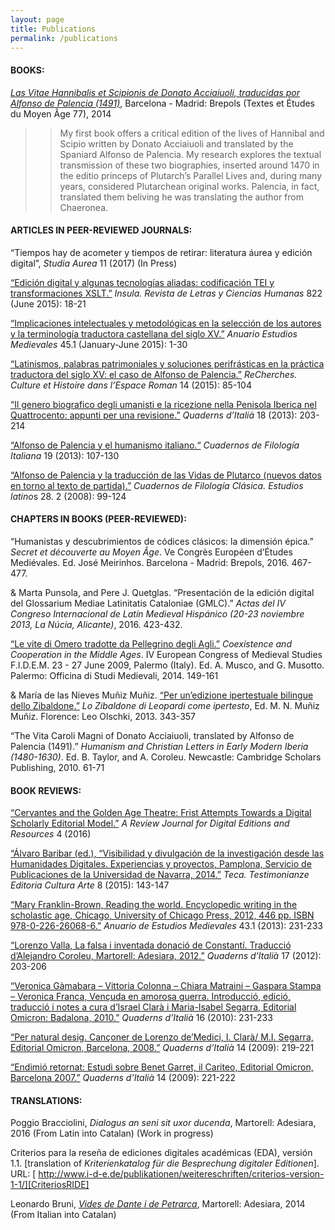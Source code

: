 ```yaml
---
layout: page
title: Publications
permalink: /publications
---
```


#### BOOKS:

[*Las Vitae Hannibalis et Scipionis de Donato Acciaiuoli, traducidas por Alfonso de Palencia (1491)*][VHS], Barcelona - Madrid: Brepols (Textes et Études du Moyen Âge 77), 2014

>> My first book offers a critical edition of the lives of Hannibal and Scipio written by Donato Acciaiuoli and translated by the Spaniard Alfonso de Palencia. My research explores the textual transmission of these two biographies, inserted around 1470 in the editio princeps of Plutarch’s Parallel Lives and, during many years, considered Plutarchean original works. Palencia, in fact, translated them beliving he was translating the author from Chaeronea. 

#### ARTICLES IN PEER-REVIEWED JOURNALS:

“Tiempos hay de acometer y tiempos de retirar: literatura áurea y edición digital”, *Studia Aurea* 11 (2017) (In Press)

 [“Edición digital y algunas tecnologías aliadas: codificación TEI y transformaciones XSLT.”][Insula] *Insula. Revista de Letras y Ciencias Humanas* 822 (June 2015): 18-21

[“Implicaciones intelectuales y metodológicas en la selección de los autores y la terminología traductora castellana del siglo XV.”][AEM] *Anuario Estudios Medievales* 45.1 (January-June 2015): 1-30

[“Latinismos, palabras patrimoniales y soluciones perifrásticas en la práctica traductora del siglo XV: el caso de Alfonso de Palencia.”][Recherches] *ReCherches. Culture et Histoire dans l’Espace Roman* 14 (2015): 85-104

[“Il genero biografico degli umanisti e la ricezione nella Penisola Iberica nel Quattrocento: appunti per una revisione.”][Quaderns] *Quaderns d’Italià* 18 (2013): 203-214

[“Alfonso de Palencia y el humanismo italiano.“][CFI] *Cuadernos de Filología Italiana* 19 (2013): 107-130

[“Alfonso de Palencia y la traducción de las Vidas de Plutarco (nuevos datos en torno al texto de partida).”][CFC] *Cuadernos de Filología Clásica. Estudios latino*s 28. 2 (2008): 99-124
	
#### CHAPTERS IN BOOKS (PEER-REVIEWED):

“Humanistas y descubrimientos de códices clásicos: la dimensión épica.” *Secret et découverte au Moyen Âge*. Ve Congrès Européen d’Études Mediévales. Ed. José Meirinhos. Barcelona - Madrid: Brepols, 2016. 467-477.

& Marta Punsola, and Pere J. Quetglas. “Presentación de la edición digital del Glossarium Mediae Latinitatis Cataloniae (GMLC).” *Actas del IV Congreso Internacional de Latín Medieval Hispánico (20-23 noviembre 2013, La Núcia, Alicante)*, 2016. 423-432.

[“Le vite di Omero tradotte da Pellegrino degli Agli.”][Vite Omero] *Coexistence and Cooperation in the Middle Ages*. IV European Congress of Medieval Studies F.I.D.E.M. 23 - 27 June 2009, Palermo (Italy). Ed. A. Musco, and G. Musotto. Palermo: Officina di Studi Medievali, 2014. 149-161

& María de las Nieves Muñiz Muñiz. [“Per un’edizione ipertestuale bilingue dello Zibaldone.”][Zibaldone] *Lo Zibaldone di Leopardi come ipertesto*, Ed. M. N. Muñiz Muñiz. Florence: Leo Olschki, 2013. 343-357

“The Vita Caroli Magni of Donato Acciaiuoli, translated by Alfonso de Palencia (1491).” *Humanism and Christian Letters in Early Modern Iberia (1480-1630)*. Ed. B. Taylor, and A. Coroleu. Newcastle: Cambridge Scholars Publishing, 2010. 61-71

#### BOOK REVIEWS:

[“Cervantes and the Golden Age Theatre: Frist Attempts Towards a Digital Scholarly Editorial Model.”][RIDE] *A Review Journal for Digital Editions and Resources* 4 (2016) 

[“Álvaro Baribar (ed.), “Visibilidad y divulgación de la investigación desde las Humanidades Digitales. Experiencias y proyectos, Pamplona, Servicio de Publicaciones de la Universidad de Navarra, 2014.”][TECA] *Teca. Testimonianze Editoria Cultura Arte* 8 (2015): 143-147

[“Mary Franklin-Brown, Reading the world. Encyclopedic writing in the scholastic age, Chicago, University of Chicago Press, 2012, 446 pp. ISBN 978-0-226-26068-6.”][Review AEM] *Anuario de Estudios Medievales* 43.1 (2013): 231-233

[“Lorenzo Valla, La falsa i inventada donació de Constantí. Traducció d’Alejandro Coroleu, Martorell: Adesiara, 2012.”][Review Valla] *Quaderns d’Italià* 17 (2012): 203-206

[“Veronica Gàmabara – Vittoria Colonna – Chiara Matraini – Gaspara Stampa – Veronica Franca, Vençuda en amorosa guerra. Introducció, edició, traducció i notes a cura d’Israel Clarà i Maria-Isabel Segarra, Editorial Omicron: Badalona, 2010.”][Review Poetesse] *Quaderns d’Italià* 16 (2010): 231-233

[“Per natural desig. Cançoner de Lorenzo de’Medici, I. Clarà/ M.I. Segarra, Editorial Omicron, Barcelona, 2008.”][Review Medici] *Quaderns d’Italià* 14 (2009): 219-221

[“Endimió retornat: Estudi sobre Benet Garret, il Cariteo, Editorial Omicron, Barcelona 2007.”][Review Endimio] *Quaderns d’Italià* 14 (2009): 221-222


#### TRANSLATIONS:

Poggio Bracciolini, *Dialogus an seni sit uxor ducenda*, Martorell: Adesiara, 2016 (From Latin into Catalan) (Work in progress)

Criterios para la reseña de ediciones digitales académicas (EDA), versión 1.1. [translation of *Kriterienkatalog für die Besprechung digitaler Editionen*]. URL: [ http://www.i-d-e.de/publikationen/weitereschriften/criterios-version-1-1/][CriteriosRIDE]

Leonardo Bruni, [*Vides de Dante i de Petrarca*][Traduccio Bruni], Martorell: Adesiara, 2014 (From Italian into Catalan)


[VHS]: http://www.brepols.net/Pages/ShowProduct.aspx?prod_id=IS-9782503556062-1
[Insula]: http://academiccommons.columbia.edu/catalog/ac%3A189047
[AEM]: http://academiccommons.columbia.edu/catalog/ac%3A189050
[Recherches]: http://academiccommons.columbia.edu/catalog/ac%3A189044 
[Quaderns]: http://www.raco.cat/index.php/QuadernsItalia/article/view/285161
[CFI]: http://revistas.ucm.es/index.php/CFIT/article/view/41296
[CFC]: http://revistas.ucm.es/fll/11319062/articulos/CFCL0808220099A.PDF
[Vite Omero]: https://academiccommons.columbia.edu/catalog/ac:189086
[Zibaldone]: https://www.academia.edu/4057483/Per_unedizione_ipertestuale_bilingue_dello_Zibaldone._Tra_filologia_e_informatica
[RIDE]: http://ride.i-d-e.de/issues/issue-4/entretenida/
[CriteriosRIDE]: http://www.i-d-e.de/publikationen/weitereschriften/criterios-version-1-1/
[TECA]: http://www.patroneditore.com/Teca/2015/8/7042/visibilidad_y_divulgaci_n_de_la_investigaci_n_desde_las_humanidades_digitales_experiencias_y_proyectos_lvaro_baraibar_ed_pamplona_servicio_de_publicaciones_de_la_universidad_de_navarra_2014.html
[Review AEM]: http://estudiosmedievales.revistas.csic.es/index.php/estudiosmedievales/article/view/445/453
[Review Valla]: http://ddd.uab.cat/record/103987?ln=ca
[Review Poetesse]: http://ddd.uab.cat/pub/qdi/11359730n16/11359730n16p231.pdf
[Review Medici]: http://ddd.uab.cat/pub/qdi/11359730n14p219.pdf
[Review Endimio]: http://ddd.uab.cat/pub/qdi/11359730n14p221.pdf
[Traduccio Bruni]: http://www.adesiaraeditorial.cat/ficha.aspx?cod=VAG000013